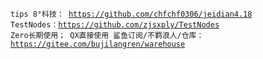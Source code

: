 
<code>tips
8°科技：   https://github.com/chfchf0306/jeidian4.18
TestNodes：https://github.com/zjsxply/TestNodes
Zero长期使用；   QX直接使用
鲨鱼订阅/不羁浪人/仓库：https://gitee.com/bujilangren/warehouse
</code>
